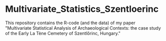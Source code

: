 # Multivariate_Statistics_Szentloerinc
This repository contains the R-code (and the data) of my paper "Multivariate Statistical Analysis of Archaeological
Contexts: the case study of the Early La Tène Cemetery of Szentlőrinc, Hungary."
